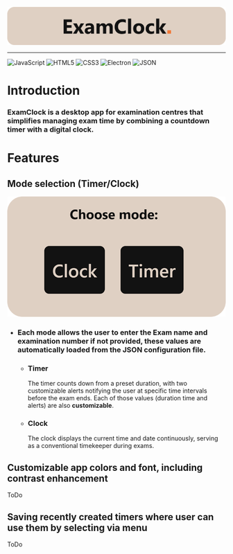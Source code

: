 ![Header image](/assets/header.png)

<hr>

![JavaScript](https://img.shields.io/badge/JavaScript-F7DF1E?style=for-the-badge&logo=javascript&logoColor=black)
![HTML5](https://img.shields.io/badge/HTML5-E34F26?style=for-the-badge&logo=html5&logoColor=white)
![CSS3](https://img.shields.io/badge/CSS3-1572B6?style=for-the-badge&logo=css3&logoColor=white)
![Electron](https://img.shields.io/badge/Electron-47848F?style=for-the-badge&logo=electron&logoColor=white)
![JSON](https://img.shields.io/badge/JSON-000000?style=for-the-badge&logo=json&logoColor=white)

# Introduction
### ExamClock is a desktop app for examination centres that simplifies managing exam time by combining a countdown timer with a digital clock.

# Features

## Mode selection (Timer/Clock)

![Homepage image](/assets/selection.png)

- ### Each mode allows the user to enter the **Exam name and examination number** if not provided, these values are automatically loaded from the JSON configuration file.
  - ### Timer
    The timer counts down from a preset duration, with two customizable alerts notifying the user at specific time intervals before the exam ends. Each of those values (duration time and alerts) are also **customizable**.
  
  - ### Clock 
    The clock displays the current time and date continuously, serving as a conventional timekeeper during exams.

## Customizable app colors and font, including contrast enhancement
ToDo

## Saving recently created timers where user can use them by selecting via menu
ToDo